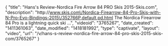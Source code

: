 {
    "title": "Hans's Review-Nordica Fire Arrow 84 PRO Skis 2015-Skis.com",
    "description": "http:\/\/www.skis.com\/Nordica-Firearrow-84-Pro-Skis-with-N-Pro-Evo-Bindings-2015\/352766P,default,pd.html The Nordica Firearrow 84 Pro is a lightning quick ski ...",
    "videoid": "3765267",
    "date_created": "1411361063",
    "date_modified": "1418181992",
    "type": "captivate",
    "layout": "video",
    "url": "\/v\/hans-s-review-nordica-fire-arrow-84-pro-skis-2015-skis-com\/3765267"
}